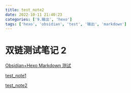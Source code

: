 ```yaml
---
title: test_note2
date: 2022-10-11 21:40:23
categories: ['9.输出', 'hexo']
tags: ['hexo', 'obsidian', 'test', '输出', 'markdown']
---
```

# 双链测试笔记 2

[Obsidian+Hexo Markdown 测试](15e88cd8c66974986443a627dc609838d1dd3971)

[test_note1](33142eb572eac0cb91ae09e56927f7c084bf1f63)

[test_note2](ef348818caaa98f8465dcf0039dd4d25d25ccc03)
